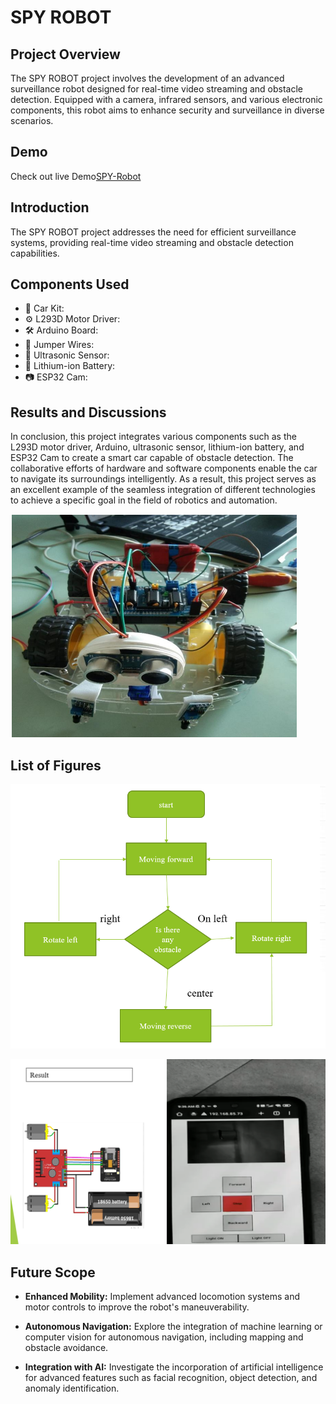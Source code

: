 # SPY ROBOT

## Project Overview

The SPY ROBOT project involves the development of an advanced surveillance robot designed for real-time video streaming and obstacle detection. Equipped with a camera, infrared sensors, and various electronic components, this robot aims to enhance security and surveillance in diverse scenarios.

## Demo 

Check out live Demo[SPY-Robot](https://drive.google.com/drive/folders/1HhDEGarBy_DXBy0UXbDrfoyD-PoYnso0?usp=sharing)


## Introduction

The SPY ROBOT project addresses the need for efficient surveillance systems, providing real-time video streaming and obstacle detection capabilities.

## Components Used

* 🚗 Car Kit:
* ⚙️ L293D Motor Driver:
* 🛠️ Arduino Board:
* 🔗 Jumper Wires:
* 📡 Ultrasonic Sensor:
* 🔋 Lithium-ion Battery:
* 📷 ESP32 Cam:


## Results and Discussions

In conclusion, this project integrates various components such as the L293D motor driver, Arduino, ultrasonic sensor, lithium-ion battery, and ESP32 Cam to create a smart car capable of obstacle detection. The collaborative efforts of hardware and software components enable the car to navigate its surroundings intelligently. As a result, this project serves as an excellent example of the seamless integration of different technologies to achieve a specific goal in the field of robotics and automation.

![App screenshot](https://github.com/kritikagithubtripathi/SPY-Robot-/blob/main/Screenshot/Spy%20robot.png)


## List of Figures
![App screenshot](https://github.com/kritikagithubtripathi/SPY-Robot-/blob/main/Screenshot/block-daigram.png)


![App screenshot](https://github.com/kritikagithubtripathi/SPY-Robot-/blob/main/Screenshot/Result.png)

## Future Scope

- **Enhanced Mobility:** Implement advanced locomotion systems and motor controls to improve the robot's maneuverability.

- **Autonomous Navigation:** Explore the integration of machine learning or computer vision for autonomous navigation, including mapping and obstacle avoidance.

- **Integration with AI:** Investigate the incorporation of artificial intelligence for advanced features such as facial recognition, object detection, and anomaly identification.
